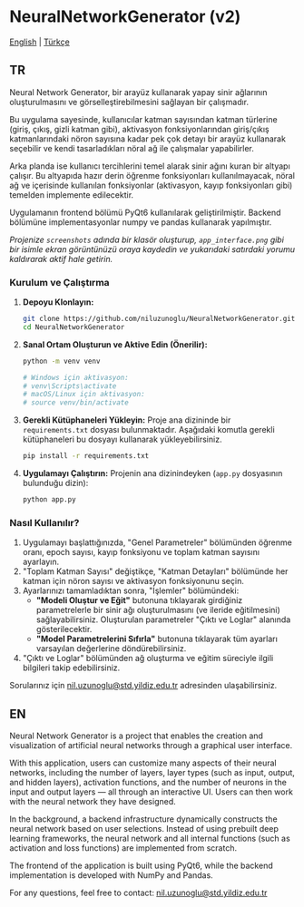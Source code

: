 # NeuralNetworkGenerator (v2)

[English](#EN) | [Türkçe](#TR)

## TR

Neural Network Generator, bir arayüz kullanarak yapay sinir ağlarının oluşturulmasını ve görselleştirebilmesini sağlayan bir çalışmadır.

Bu uygulama sayesinde, kullanıcılar katman sayısından katman türlerine (giriş, çıkış, gizli katman gibi), aktivasyon fonksiyonlarından giriş/çıkış katmanlarındaki nöron sayısına kadar pek çok detayı bir arayüz kullanarak seçebilir ve kendi tasarladıkları nöral ağ ile çalışmalar yapabilirler.

Arka planda ise kullanıcı tercihlerini temel alarak sinir ağını kuran bir altyapı çalışır. Bu altyapıda hazır derin öğrenme fonksiyonları kullanılmayacak, nöral ağ ve içerisinde kullanılan fonksiyonlar (aktivasyon, kayıp fonksiyonları gibi) temelden implemente edilecektir.

Uygulamanın frontend bölümü PyQt6 kullanılarak geliştirilmiştir. Backend bölümüne implementasyonlar numpy ve pandas kullanarak yapılmıştır.

*Projenize `screenshots` adında bir klasör oluşturup, `app_interface.png` gibi bir isimle ekran görüntünüzü oraya kaydedin ve yukarıdaki satırdaki yorumu kaldırarak aktif hale getirin.*

### Kurulum ve Çalıştırma

1.  **Depoyu Klonlayın:**
    ```bash
    git clone https://github.com/niluzunoglu/NeuralNetworkGenerator.git
    cd NeuralNetworkGenerator
    ```

2.  **Sanal Ortam Oluşturun ve Aktive Edin (Önerilir):**
    ```bash
    python -m venv venv

    # Windows için aktivasyon:
    # venv\Scripts\activate
    # macOS/Linux için aktivasyon:
    # source venv/bin/activate
    ```

3.  **Gerekli Kütüphaneleri Yükleyin:**
    Proje ana dizininde bir `requirements.txt` dosyası bulunmaktadır. Aşağıdaki komutla gerekli kütüphaneleri bu dosyayı kullanarak yükleyebilirsiniz.

    ```bash
    pip install -r requirements.txt
    ```

4.  **Uygulamayı Çalıştırın:**
    Projenin ana dizinindeyken (`app.py` dosyasının bulunduğu dizin):
    ```bash
    python app.py
    ```

### Nasıl Kullanılır?

1.  Uygulamayı başlattığınızda, "Genel Parametreler" bölümünden öğrenme oranı, epoch sayısı, kayıp fonksiyonu ve toplam katman sayısını ayarlayın.
2.  "Toplam Katman Sayısı" değiştikçe, "Katman Detayları" bölümünde her katman için nöron sayısı ve aktivasyon fonksiyonunu seçin.
3.  Ayarlarınızı tamamladıktan sonra, "İşlemler" bölümündeki:
    *   **"Modeli Oluştur ve Eğit"** butonuna tıklayarak girdiğiniz parametrelerle bir sinir ağı oluşturulmasını (ve ileride eğitilmesini) sağlayabilirsiniz. Oluşturulan parametreler "Çıktı ve Loglar" alanında gösterilecektir.
    *   **"Model Parametrelerini Sıfırla"** butonuna tıklayarak tüm ayarları varsayılan değerlerine döndürebilirsiniz.
4.  "Çıktı ve Loglar" bölümünden ağ oluşturma ve eğitim süreciyle ilgili bilgileri takip edebilirsiniz.


Sorularınız için nil.uzunoglu@std.yildiz.edu.tr adresinden ulaşabilirsiniz.

## EN

Neural Network Generator is a project that enables the creation and visualization of artificial neural networks through a graphical user interface.

With this application, users can customize many aspects of their neural networks, including the number of layers, layer types (such as input, output, and hidden layers), activation functions, and the number of neurons in the input and output layers — all through an interactive UI. Users can then work with the neural network they have designed.

In the background, a backend infrastructure dynamically constructs the neural network based on user selections. Instead of using prebuilt deep learning frameworks, the neural network and all internal functions (such as activation and loss functions) are implemented from scratch.

The frontend of the application is built using PyQt6, while the backend implementation is developed with NumPy and Pandas.

For any questions, feel free to contact: nil.uzunoglu@std.yildiz.edu.tr